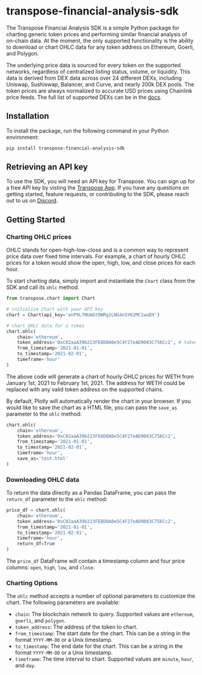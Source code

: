 # transpose-financial-analysis-sdk

The Transpose Financial Analysis SDK is a simple Python package for charting generic token prices and performing similar financial analysis of on-chain data. At the moment, the only supported functionality is the ability to download or chart OHLC data for any token address on Ethereum, Goerli, and Polygon.

The underlying price data is sourced for every token on the supported networks, regardless of centralized listing status, volume, or liquidity. This data is derived from DEX data across over 24 different DEXs, including Uniswap, Sushiswap, Balancer, and Curve, and nearly 200k DEX pools. The token prices are always normalized to accurate USD prices using Chainlink price feeds. The full list of supported DEXs can be in the [docs](https://docs.transpose.io/sql/tables/protocol-layer/dex-swaps/smoothyswap_dex_swaps/).

## Installation

To install the package, run the following command in your Python environment:

```bash
pip install transpose-financial-analysis-sdk
```

## Retrieving an API key

To use the SDK, you will need an API key for Transpose. You can sign up for a free API key by visting the [Transpose App](https://app.transpose.io). If you have any questions on getting started, feature requests, or contributing to the SDK, please reach out to us on [Discord]([Discord](http://discord.gg/transpose)).

## Getting Started

### Charting OHLC prices

OHLC stands for open-high-low-close and is a common way to represent price data over fixed time intervals. For example, a chart of hourly OHLC prices for a token would show the open, high, low, and close prices for each hour.

To start charting data, simply import and instantiate the `Chart` class from the SDK and call its `ohlc` method.

```python
from transpose.chart import Chart

# initialize Chart with your API key
chart = Chart(api_key='enP9LfNUmGt0WRg1LNG4nSYK2MC1waEH')

# chart OHLC data for a token
chart.ohlc(
    chain='ethereum', 
    token_address='0xC02aaA39b223FE8D0A0e5C4F27eAD9083C756Cc2', # token address for WETH
    from_timestamp='2021-01-01', 
    to_timestamp='2021-02-01', 
    timeframe='hour'
)
```

The above code will generate a chart of hourly OHLC prices for WETH from January 1st, 2021 to February 1st, 2021. The address for WETH could be replaced with any valid token address on the supported chains.

By default, Plotly will automatically render the chart in your browser. If you would like to save the chart as a HTML file, you can pass the `save_as` parameter to the `ohlc` method:

```python
chart.ohlc(
    chain='ethereum', 
    token_address='0xC02aaA39b223FE8D0A0e5C4F27eAD9083C756Cc2', 
    from_timestamp='2021-01-01', 
    to_timestamp='2021-02-01', 
    timeframe='hour',
    save_as='test.html'
)
```

### Downloading OHLC data

To return the data directly as a Pandas DataFrame, you can pass the `return_df` parameter to the `ohlc` method:

```python
price_df = chart.ohlc(
    chain='ethereum', 
    token_address='0xC02aaA39b223FE8D0A0e5C4F27eAD9083C756Cc2', 
    from_timestamp='2021-01-01', 
    to_timestamp='2021-02-01', 
    timeframe='hour',
    return_df=True
)
```

The `price_df` DataFrame will contain a timestamp column and four price columns: `open`, `high`, `low`, and `close`.

### Charting Options

The `ohlc` method accepts a number of optional parameters to customize the chart. The following parameters are available:

- `chain`: The blockchain network to query. Supported values are `ethereum`, `goerli`, and `polygon`.
- `token_address`: The address of the token to chart.
- `from_timestamp`: The start date for the chart. This can be a string in the format `YYYY-MM-DD` or a Unix timestamp.
- `to_timestamp`: The end date for the chart. This can be a string in the format `YYYY-MM-DD` or a Unix timestamp.
- `timeframe`: The time interval to chart. Supported values are `minute`, `hour`, and `day`.
